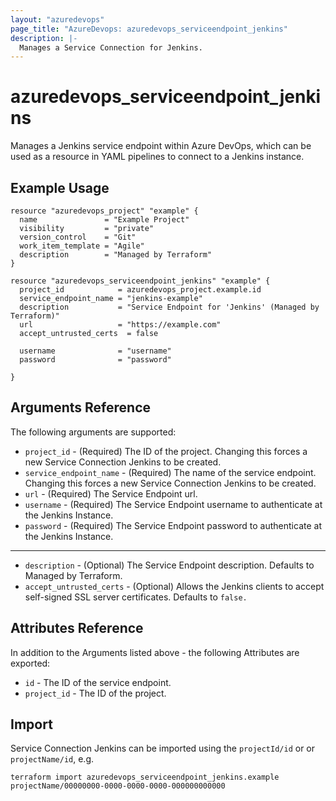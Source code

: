 ```yaml
---
layout: "azuredevops"
page_title: "AzureDevops: azuredevops_serviceendpoint_jenkins"
description: |-
  Manages a Service Connection for Jenkins.
---
```


# azuredevops_serviceendpoint_jenkins

Manages a Jenkins service endpoint within Azure DevOps, which can be used as a resource in YAML pipelines to connect to a Jenkins instance.

## Example Usage

```hcl
resource "azuredevops_project" "example" {
  name               = "Example Project"
  visibility         = "private"
  version_control    = "Git"
  work_item_template = "Agile"
  description        = "Managed by Terraform"
}

resource "azuredevops_serviceendpoint_jenkins" "example" {
  project_id            = azuredevops_project.example.id
  service_endpoint_name = "jenkins-example"
  description           = "Service Endpoint for 'Jenkins' (Managed by Terraform)"
  url                   = "https://example.com"
  accept_untrusted_certs  = false

  username              = "username"
  password              = "password"
  
}
```

## Arguments Reference

The following arguments are supported:

* `project_id` - (Required) The ID of the project. Changing this forces a new Service Connection Jenkins to be created.
* `service_endpoint_name` - (Required) The name of the service endpoint. Changing this forces a new Service Connection Jenkins to be created.
* `url` - (Required) The Service Endpoint url.
* `username` - (Required) The Service Endpoint username to authenticate at the Jenkins Instance.
* `password` - (Required) The Service Endpoint password to authenticate at the Jenkins Instance.
--- 
* `description` - (Optional) The Service Endpoint description. Defaults to Managed by Terraform.
* `accept_untrusted_certs` - (Optional) Allows the Jenkins clients to accept self-signed SSL server certificates. Defaults to `false.`

## Attributes Reference

In addition to the Arguments listed above - the following Attributes are exported:

* `id` - The ID of the service endpoint.
* `project_id` - The ID of the project.

## Import

Service Connection Jenkins can be imported using the `projectId/id` or or `projectName/id`, e.g.

```shell
terraform import azuredevops_serviceendpoint_jenkins.example projectName/00000000-0000-0000-0000-000000000000
```
